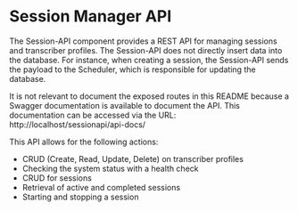 # Session Manager API

The Session-API component provides a REST API for managing sessions and transcriber profiles. The Session-API does not directly insert data into the database. For instance, when creating a session, the Session-API sends the payload to the Scheduler, which is responsible for updating the database.

It is not relevant to document the exposed routes in this README because a Swagger documentation is available to document the API. This documentation can be accessed via the URL: http://localhost/sessionapi/api-docs/

This API allows for the following actions:

- CRUD (Create, Read, Update, Delete) on transcriber profiles
- Checking the system status with a health check
- CRUD for sessions
- Retrieval of active and completed sessions
- Starting and stopping a session
